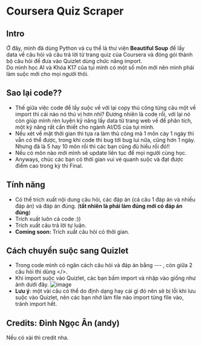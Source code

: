 # Coursera Quiz Scraper
## Intro
Ở đây, mình đã dùng Python và cụ thể là thư viện **Beautiful Soup** để lấy data về câu hỏi và câu trả lời từ trang quiz của Coursera và đóng gói thành bộ câu hỏi để đưa vào Quizlet dùng chức năng import. </br>
Do mình học AI và Khóa K17 của tụi mình có một số môn mới nên mình phải làm suộc mới cho mọi người thôi.
## Sao lại code??
- Thế giữa việc code để lấy suộc về với lại copy thủ công từng câu một về import thì cái nào nó thú vị hơn nhỉ? Đương nhiên là code rồi, với lại nó còn giúp mình rèn luyện kỹ năng lấy data từ trang web về để phân tích, một kỹ năng rất cần thiết cho ngành AI/DS của tụi mình. </br>
- Nếu xét về mặt thời gian thì tựa ra làm thủ công mà 1 môn cày 1 ngày thì vẫn có thể được, trong khi code thì bug tới bug lui nữa, cũng hơn 1 ngày. Nhưng đã là 5 hay 10 môn rồi thì các bạn cũng đủ hiểu rồi đó!! </br>
- Nếu có môn nào mới mình sẽ update liên tục để mọi người cùng học. </br>
- Anyways, chúc các bạn có thời gian vui vẻ quanh suộc và đạt được điểm cao trong kỳ thi Final. </br>
## Tính năng
- Có thể trích xuất nội dung câu hỏi, các đáp án (cả câu 1 đáp án và nhiều đáp án) và đáp án đúng. (**tất nhiên là phải làm đúng mới có đáp án đúng**)
- Trích xuất luôn cả code :))
- Trích xuất câu trả lời tự luận.
- **Coming soon:** Trích xuất câu hỏi có thời gian.

## Cách chuyển suộc sang Quizlet
- Trong code mình có ngăn cách câu hỏi và đáp án bằng --- , còn giữa 2 câu hỏi thì dùng  </>.
- Khi import suộc vào Quizlet, các bạn bấm import và nhập vào giống như ảnh dưới đây.
![image](https://github.com/andythetechnerd03/Coursera_to_Quizlet/assets/101492362/cc70c85e-2ec2-4d12-9957-657c92e51338)
- **Lưu ý**: một vài câu có thể do định dạng hay cái gì đó nên sẽ bị lỗi khi lưu suộc vào Quizlet, nên các bạn nhớ làm file nào import từng file vào, tránh import hết.


## Credits: Đinh Ngọc Ân (andy)
Nếu có xài thì credit nha.
